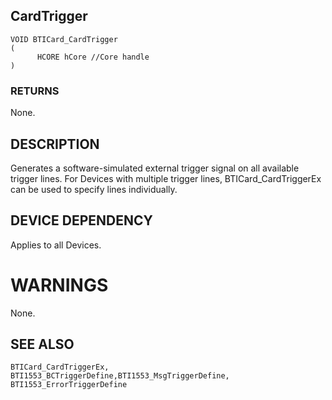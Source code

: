 ## **CardTrigger**

```
VOID BTICard_CardTrigger
(
      HCORE hCore //Core handle
)
```
### **RETURNS**

None.

## **DESCRIPTION**

Generates a software-simulated external trigger signal on all available trigger lines. For Devices with multiple trigger lines, BTICard\_CardTriggerEx can be used to specify lines individually.

## **DEVICE DEPENDENCY**

Applies to all Devices.

# **WARNINGS**

None.

## **SEE ALSO**

```
BTICard_CardTriggerEx, BTI1553_BCTriggerDefine,BTI1553_MsgTriggerDefine, 
BTI1553_ErrorTriggerDefine
```